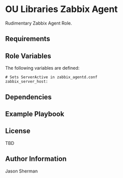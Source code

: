 OU Libraries Zabbix Agent
=========

Rudimentary Zabbix Agent Role.

Requirements
------------


Role Variables
--------------

The following variables are defined:


```
# Sets ServerActive in zabbix_agentd.conf
zabbix_server_host:

```


Dependencies
------------


Example Playbook
----------------


License
-------

TBD

Author Information
------------------

Jason Sherman
